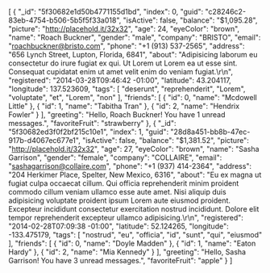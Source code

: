 [
  {
    "_id": "5f30682e1d50b4771155d1bd",
    "index": 0,
    "guid": "c28246c2-83eb-4754-b506-5b5f5f33a018",
    "isActive": false,
    "balance": "$1,095.28",
    "picture": "http://placehold.it/32x32",
    "age": 24,
    "eyeColor": "brown",
    "name": "Roach Buckner",
    "gender": "male",
    "company": "BRISTO",
    "email": "roachbuckner@bristo.com",
    "phone": "+1 (913) 537-2565",
    "address": "656 Lynch Street, Lupton, Florida, 6841",
    "about": "Adipisicing laborum eu consectetur do irure fugiat ex qui. Ut Lorem ut Lorem ea ut esse sint. Consequat cupidatat enim ut amet velit enim do veniam fugiat.\r\n",
    "registered": "2014-03-28T09:46:42 -01:00",
    "latitude": 43.204117,
    "longitude": 137.523609,
    "tags": [
      "deserunt",
      "reprehenderit",
      "Lorem",
      "voluptate",
      "et",
      "Lorem",
      "non"
    ],
    "friends": [
      {
        "id": 0,
        "name": "Mcdowell Little"
      },
      {
        "id": 1,
        "name": "Tabitha Tran"
      },
      {
        "id": 2,
        "name": "Hendrix Fowler"
      }
    ],
    "greeting": "Hello, Roach Buckner! You have 1 unread messages.",
    "favoriteFruit": "strawberry"
  },
  {
    "_id": "5f30682ed3f0f2bf215c10e1",
    "index": 1,
    "guid": "28d8a451-bb8b-47ec-917b-d4067ec677e1",
    "isActive": false,
    "balance": "$1,381.52",
    "picture": "http://placehold.it/32x32",
    "age": 27,
    "eyeColor": "brown",
    "name": "Sasha Garrison",
    "gender": "female",
    "company": "COLLAIRE",
    "email": "sashagarrison@collaire.com",
    "phone": "+1 (937) 414-2364",
    "address": "204 Herkimer Place, Spelter, New Mexico, 6316",
    "about": "Eu ex magna ut fugiat culpa occaecat cillum. Qui officia reprehenderit minim proident commodo cillum veniam ullamco esse aute amet. Nisi aliquip duis adipisicing voluptate proident ipsum Lorem aute eiusmod proident. Excepteur incididunt consectetur exercitation nostrud incididunt. Dolore elit tempor reprehenderit excepteur ullamco adipisicing.\r\n",
    "registered": "2014-02-28T07:09:38 -01:00",
    "latitude": 52.124265,
    "longitude": -133.475179,
    "tags": [
      "nostrud",
      "eu",
      "officia",
      "id",
      "sunt",
      "qui",
      "eiusmod"
    ],
    "friends": [
      {
        "id": 0,
        "name": "Doyle Madden"
      },
      {
        "id": 1,
        "name": "Eaton Hardy"
      },
      {
        "id": 2,
        "name": "Mia Kennedy"
      }
    ],
    "greeting": "Hello, Sasha Garrison! You have 3 unread messages.",
    "favoriteFruit": "apple"
  }
]

